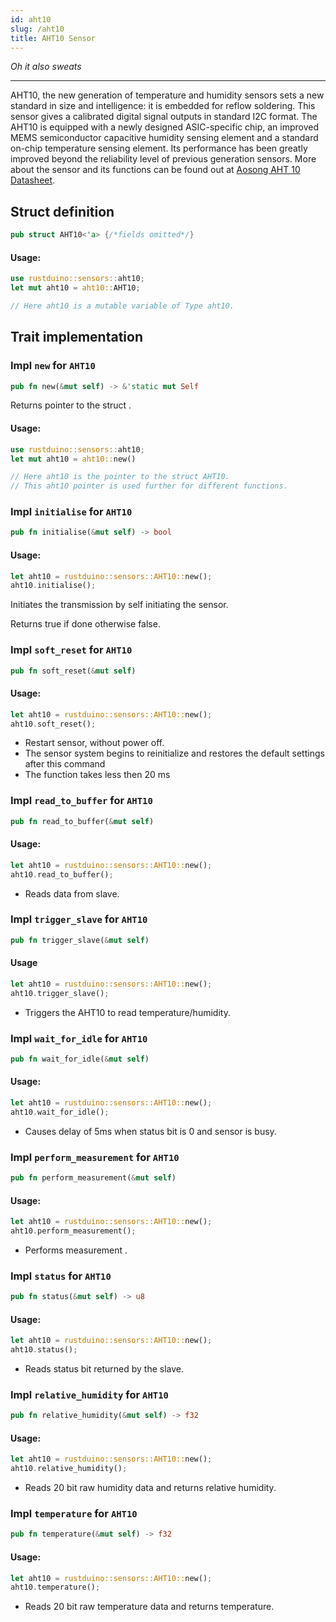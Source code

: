 ```yaml
---
id: aht10
slug: /aht10
title: AHT10 Sensor
---
```


_Oh it also sweats_

---

AHT10, the new generation of temperature and humidity sensors sets a new standard in size and intelligence: it is embedded for reflow soldering. This sensor gives a calibrated digital signal outputs in standard I2C format. The AHT10 is equipped with a newly designed ASIC-specific chip, an improved MEMS semiconductor capacitive humidity sensing element and a standard on-chip temperature sensing element. Its performance has been greatly improved beyond the reliability level of previous generation sensors.
More about the sensor and its functions can be found out at [Aosong AHT 10 Datasheet](https://server4.eca.ir/eshop/AHT10/Aosong_AHT10_en_draft_0c.pdf).

## Struct definition

```rust
pub struct AHT10<'a> {/*fields omitted*/}
```

#### Usage:

```rust
use rustduino::sensors::aht10;
let mut aht10 = aht10::AHT10;

// Here aht10 is a mutable variable of Type aht10.
```

## Trait implementation

### Impl `new` for `AHT10`

```rust
pub fn new(&mut self) -> &'static mut Self
```

Returns pointer to the struct .

#### Usage:

```rust
use rustduino::sensors::aht10;
let mut aht10 = aht10::new()

// Here aht10 is the pointer to the struct AHT10.
// This aht10 pointer is used further for different functions.
```

### Impl `initialise` for `AHT10`

```rust
pub fn initialise(&mut self) -> bool
```

#### Usage:

```rust
let aht10 = rustduino::sensors::AHT10::new();
aht10.initialise();
```

Initiates the transmission by self initiating the sensor.

Returns true if done otherwise false.

### Impl `soft_reset` for `AHT10`

```rust
pub fn soft_reset(&mut self)
```

#### Usage:

```rust
let aht10 = rustduino::sensors::AHT10::new();
aht10.soft_reset();
```

- Restart sensor, without power off.
- The sensor system begins to reinitialize and restores the default settings after this command
- The function takes less then 20 ms

### Impl `read_to_buffer` for `AHT10`

```rust
pub fn read_to_buffer(&mut self)
```

#### Usage:

```rust
let aht10 = rustduino::sensors::AHT10::new();
aht10.read_to_buffer();
```

- Reads data from slave.

### Impl `trigger_slave` for `AHT10`

```rust
pub fn trigger_slave(&mut self)
```

#### Usage

```rust
let aht10 = rustduino::sensors::AHT10::new();
aht10.trigger_slave();
```

- Triggers the AHT10 to read temperature/humidity.

### Impl `wait_for_idle` for `AHT10`

```rust
pub fn wait_for_idle(&mut self)
```

#### Usage:

```rust
let aht10 = rustduino::sensors::AHT10::new();
aht10.wait_for_idle();
```

- Causes delay of 5ms when status bit is 0 and sensor is busy.

### Impl `perform_measurement` for `AHT10`

```rust
pub fn perform_measurement(&mut self)
```

#### Usage:

```rust
let aht10 = rustduino::sensors::AHT10::new();
aht10.perform_measurement();
```

- Performs measurement .

### Impl `status` for `AHT10`

```rust
pub fn status(&mut self) -> u8
```

#### Usage:

```rust
let aht10 = rustduino::sensors::AHT10::new();
aht10.status();
```

- Reads status bit returned by the slave.

### Impl `relative_humidity` for `AHT10`

```rust
pub fn relative_humidity(&mut self) -> f32
```

#### Usage:

```rust
let aht10 = rustduino::sensors::AHT10::new();
aht10.relative_humidity();
```

- Reads 20 bit raw humidity data and returns relative humidity.

### Impl `temperature` for `AHT10`

```rust
pub fn temperature(&mut self) -> f32
```

#### Usage:

```rust
let aht10 = rustduino::sensors::AHT10::new();
aht10.temperature();
```

- Reads 20 bit raw temperature data and returns temperature.
